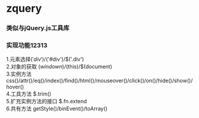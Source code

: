 # zquery
### 类似与jQuery.js工具库
### 实现功能12313
  1.元素选择$('div')/$('#div')/$('.div')  
  2.对象的获取 $(windown)/$(this)/$(document)  
  3.实例方法 css()/attr()/eq()/index()/find()/html()/mouseover()/click()/on()/hide()/show()/hover()  
  4.工具方法 $.trim()  
  5.扩充实例方法的接口 $.fn.extend  
  6.共有方法 getStyle()/binEvent()/toArray()  
